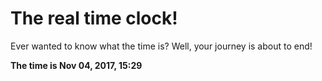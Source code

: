 # The real time clock!

Ever wanted to know what the time is? Well, your journey is about to end!

**The time is Nov 04, 2017, 15:29**